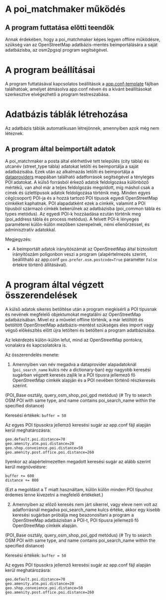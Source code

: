 ﻿# A poi_matchmaker működés

## A program futtatása előtti teendők

Annak érdekében, hogy a poi_matchmaker képes legyen offline működésre, szükség van az OpenStreetMap adatbázis-mentés beimportálására a saját adatbázisba, az osm2pgsql program segítségével.

# A program beállításai

A program futtatásával kapcsolatos beállítások a [app.conf-template](https://github.com/KAMI911/osm_poi_matchmaker/blob/master/osm_poi_matchmaker/app.conf-template) fájlban találhatóak, amelyet átmásolva app.conf néven és a kívánt beállításokat szerkesztve elvégezhető a program testreszabása.

# Adatbázis táblák létrehozása

Az adatbázis táblák automatikusan létrejönnek, amennyiben azok még nem léteznek.

## A program által beimportált adatok

A poi_matchmaker a posta által elérhetővé tett település (city tábla) és utcanév (street_type tábla) adatokat letölti és beimportálja a saját adatbázisába. Ezek után az alkalmazás letölti és beimportálja a [dataproviders](https://github.com/KAMI911/osm_poi_matchmaker/tree/master/osm_poi_matchmaker/dataproviders) mappában található adatforrások segítségével a tényleges POI adatokat. A külső forrásból érkező adatok feldolgozása különböző mértékű, van ahol már a teljes feldolgozás megoldott, míg máshol csak a címek és üzlettípusok adatok feldolgozása történik meg. Minden egyes cég(csoport) POI-ja és a hozzá tartozó POI típusok egyedi OpenStreetMap címkéket kaphatnak. POI alapadatként ezek a címkék, valamint a POI típusból származó címkék bekerülnek az adatbázisba (poi_common tábla és types metódus). Az egyedi POI-k hozzáadása ezután történik meg (poi_address tábla és process metódus). A felvett POI-k lényeges paraméterei külön-külön mezőben szerepelnek, némi ellenőrzéssel, és adminisztratív adatokkal.

Megjegyzés:
* A beimportált adatok irányítószámát az OpenStreetMap által biztosított irányítószám poligonbon veszi a program (alapértelmezés szerint, beállítható az app.conf `geo.prefer.osm.postcode=True` paraméter `False` értekre történő állításával).

# A program által végzett összerendelések

A külső adatok sikeres betöltése után a program megkísérli a POI típusnak és nevének megfelelő objektumokat megtalálni az OpenStreetMap adatbázisában. Mivel ez a művelet offline történik, a már letöltött és betöltött OpenStreetMap adatbázis-mentést szükséges éles import vagy végső előkészítés előtt újra letölteni és betölteni a program adatbázisába.

Az lekérdezés külön-külön lefut, mind az OpenStreetMap pontokra, vonalakra és kapcsolatokra is.

Az összerendelés menete:

1. Amennyiben van név megadva a dataprovider alapadatoknál (`poi_search_name` kulcs név a dictionary-ban) egy nagyobb keresési sugárban végzett keresés zajlik le a POI típusra jellemező fő OpenStreetMap címkék alapján és a POI nevében történő részkeresés szerint.

(POI_Base osztály, query_osm_shop_poi_gpd metódus)
(# Try to search OSM POI with same type, and name contains poi_search_name within the specified distance)

Keresési értékek:
```buffer = 50```

Az egyes POI típusokra jellemző keresési sugár az app.conf fájl alapján kerül meghatározásra:
```
geo.default.poi.distance=70
geo.amenity.atm.poi.distance=20
geo.shop.conveience.poi.distance=50
geo.amenity.post.office.poi.distance=260
```

Ilyenkor az alapértelmezetten megadott keresési sugár az alább szerint kerül megnövelésre:
```
buffer += 600
distance += 800
```

(Ezt a megoldást a T miatt használtam, külön külön minden POI típushoz érdemes lenne kivezetni a megfelelő értékeket.)

2. Amennyiben az előző keresés nem járt sikerrel, vagy eleve nem volt az adatforrásnál megadva  poi_search_name kulcs értéke, akkor egy kisebb keresési sugárban próbálja meg beazonosítani a program a OpenStreeMap adatbázisban a POI-t, POI típusra jellemező fő OpenStreetMap címkék alapján.

(POI_Base osztály, query_osm_shop_poi_gpd metódus)
(# Try to search OSM POI with same type, and name contains poi_search_name within the specified distance)

Keresési értékek:
```buffer = 50```

Az egyes POI típusokra jellemző keresési sugár az app.conf fájl alapján kerül meghatározásra:
```
geo.default.poi.distance=70
geo.amenity.atm.poi.distance=20
geo.shop.conveience.poi.distance=50
geo.amenity.post.office.poi.distance=260
```


